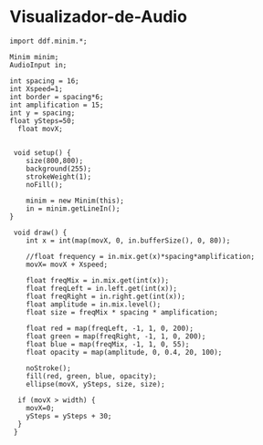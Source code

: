 # Visualizador-de-Audio

    import ddf.minim.*;

    Minim minim;
    AudioInput in;

    int spacing = 16;
    int Xspeed=1;
    int border = spacing*6;
    int amplification = 15;
    int y = spacing;
    float ySteps=50;
      float movX;


     void setup() {
        size(800,800);
        background(255);
        strokeWeight(1);
        noFill();

        minim = new Minim(this);
        in = minim.getLineIn();
    }

     void draw() {
        int x = int(map(movX, 0, in.bufferSize(), 0, 80));

        //float frequency = in.mix.get(x)*spacing*amplification;
        movX= movX + Xspeed;

        float freqMix = in.mix.get(int(x));
        float freqLeft = in.left.get(int(x));
        float freqRight = in.right.get(int(x));
        float amplitude = in.mix.level();
        float size = freqMix * spacing * amplification;

        float red = map(freqLeft, -1, 1, 0, 200);
        float green = map(freqRight, -1, 1, 0, 200);
        float blue = map(freqMix, -1, 1, 0, 55);
        float opacity = map(amplitude, 0, 0.4, 20, 100);

        noStroke();
        fill(red, green, blue, opacity);
        ellipse(movX, ySteps, size, size);

      if (movX > width) {
        movX=0;
        ySteps = ySteps + 30;
      }
     }
